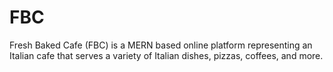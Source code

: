 # FBC
Fresh Baked Cafe (FBC) is a MERN based online platform representing an Italian cafe that serves a variety of Italian dishes, pizzas, coffees, and more.
